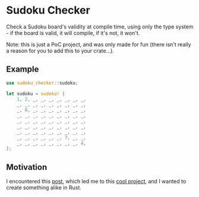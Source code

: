 # Sudoku Checker

Check a Sudoku board's validity at compile time, using only the type system -
if the board is valid, it will compile, if it's not, it won't.

Note: this is just a PoC project, and was only made for fun (there isn't really
a reason for you to add this to your crate...).

## Example

```rust
use sudoku_checker::sudoku;

let sudoku = sudoku! {
    1, 2, _, _, _, _, _, _, _,
    _, _, _, _, _, _, _, _, _,
    _, 8, _, _, _, _, _, _, _,
    _, _, _, _, _, _, _, _, _,
    _, _, _, _, _, _, _, _, _,
    _, _, _, _, _, _, _, _, _,
    _, _, _, _, _, _, _, _, _,
    _, _, _, _, _, _, 7, _, _,
    _, _, _, _, _, _, _, _, 4,
};
```

## Motivation

I encountered this [post](https://www.reddit.com/r/rust/comments/1kvpdxz/sudoku_checker_in_rust_type_system),
which led me to this [cool project](https://github.com/gruhn/typescript-sudoku),
and I wanted to create something alike in Rust.
